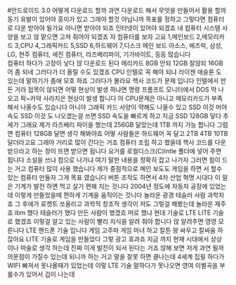 #안드로이드 3.0 어떻게 다운로드 할까
과연 다운로드 해서 무엇을 만들어서 활용 할까
동기 유발이 있어야 흥미가 있고 그래야 할것 아닙니까
목표를 정하고 그렇다면 컴퓨터로 다운 받아야 될가요 아니면 받아야 되죠
인터넷이 있어야 되겠죠 내 컴퓨터 시스템 사양을 보고 않 맡으면
고쳐 줘어야 되겠죠 자 컴퓨터를 보자 고요
1,메인보드 2,메모리카드 3,CPU 4,그래픽카드 5,SSD 6,하드웨어 7,디스크 
메인 보드 아소스, 에즈락, 삼성, LG, 현주 컴퓨터, 세진 컴퓨터, 라즈베리파이, 기가바이트, 등등 많습니다  
컴퓨터 하다가 고장이 낳다 않 다운로드 된다 메리카드 8GB 안되 12GB 잘않되 16GB 어 좀 되네 그러다가 더 올릴 수도 있겠죠
CPU 인텔로 꼭 해야 되냐 라이젠 애슬론 도 있는데 말하기가 좀애 모호 하죠 그러다가 몰라요 헥사 코드가 문제 입니다
인텔에서 만든 거라 접목이 않되면 어떻 현상이 발생 하냐면
명령 프롬프트 모니터에서 DOS 딱 나오고 팍~카악 사라지은 현상이 발생 합니다
아 CPU문제은 아니고 메모리카드가 부족 해서 나올수도 있습니다 아니야 그래픽 카드 사양이 약해도 나올수 있고 SSD 이것 머야 속도 SSD
이것 도 나오겠는걸 쓰면 SSD 속도을 빠르게 하고 지금 SSD 128GB 닿다 추세가 그래요 제가 라즈베리 파이을 했는데 256GB 달았는데 1TB
까지 가능 합니다 그럼면 컴퓨터 128GB 달면 생각 해봐야죠 어떻 사람들은 하드웨어 꼭 달고 2TB 4TB 10TB 달더라고요 그래야 거리로 많이 간다는 거죠
 컴퓨터 조립 하고  했을데 헥사 코드를 다운 받으라고 하는 창이 뜨면 받으면 됩니다 요거를 로컬디스크(C)Intle 폴더에 넣어 주면 됩니다
소설을 쓰냐 컴으로 나가냐 여기 말한 내용을 정확히 잡고 나가자 그러면 힘이 드는 거고 컴퓨터 많이 사용 했습니다 제가 중점적으로 메인 보도도 게임을 하면
서 할수 있는 컴퓨터 만들자 그게 목표 였습니다 버튼 조작도 하면서 4차 산업 혁명 시대다 이 말은 기계가 발전 하면 먹고 살기 편해 지는 것니다 2004년 정도에 자동차 공장에 있었는데 이렇게 만들었을떼 편하게 기계을 움직이는 것니다 놀라운 광경 테슬러 사람 과학자죠 그 후에가 로켓트 쏘올리고 과학적 창조적 생각이 저도 그렇걸 해봤는데 놀라운 재주죠 ibm 했다 테슬러가 했다 만든 사람이 했겠죠 머로 했냐 현대 기술로 LTE LITE 기술로 했겠죠 이렇걸 알고 있는 사람이 빨리 지식을 알려 줘야 합니다 않 알려주면 영영 모른니다 LTE 핸드폰 기술 입니다 게임 고주파 게임 마녀 하고 칼튼 왕 싸우고 칼싸움 하잖아요 LITE 기술로 게임을 만들었다 그렇 광고 효과죠 지금 까지 현재 시대에서 상상 이나 마술로 생각 하는데 진짜 이게 발전이 되서 된다는 거죠 않해 보면 저게 과연 될까 의문점이 가질수 있는데 되니까 하는 거고 말을 잘못 하면 클나는데 4세계 집필 하다가 WIFI 빠져서 못나올때가 있었는데 이렇 LTE 기술 말하다가 못나오면 영여 이별곡을 부를수가 있어서 겁이 나는데 
